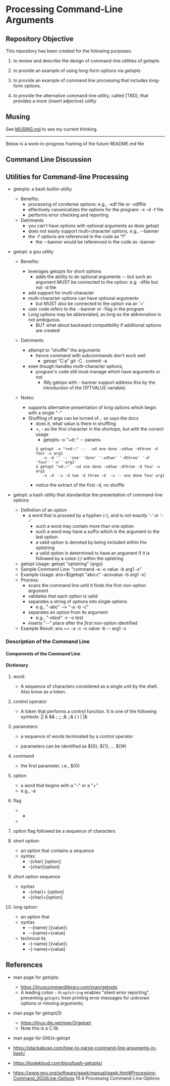# Processing Command-Line Arguments

## Repository Objective

This repository has been created for the following purposes:

  1. to review and describe the design of command-line utilities of _getopts_.

  2. to provide an example of using long-form options via _getopts_ 

  1. to provide an example of command line processing that includes long-form options.

  3. to provide the alternative command-line utility, called {TBD}, that provides a more {insert adjective} utility


## Musing
  See [MUSING.md](MUSING.md) to see my current thinking.

---

Below is a work-in-progress framing of the future README.md file



## Command Line Discussion


## Utilities for Command-line Processing

  * getopts: a bash builtin utility
    * Benefits:
      - processing of condense options: e.g., -xdf file or -xdffile
      - effectively canonicalizes the options for the program: -x -d -f file
      - performs error checking and reporting
    * Detriments
      - you can't have options with optional arguments as does getopt
      - does not easily support multi-character options, e.g., --banner
      - the -f options are referenced in the code as "f"
        - the --banner would be referenced in the code as -banner


   * getopt: a gnu utility
      - Benefits:
        - leverages getopts for short options
          - adds the ability to do optional arguments -- but such an argument MUST be connected to the option:  e.g. -dfile but not -d file
        - add support for multi-character 
        - multi-character options can have optional arguments
          - but MUST also be connected to the option via an '='
        - user code refers to the --banner or -flag in the program
        - Long options may be abbreviated, as long as the abbreviation is not ambiguous.
          - BUT what about backward compatibility if additional options are created

      - Detriments
        - attempt to "shuffle" the arguments
          - hence command with subcommands don't work well
            - getopt "C:a" git -C . commit -a
        - even though handles multi-character options,
          * program's code still must manage which have arguments or not
            - (My getops with --banner support address this by the introduction of the OPTVALUE variable)

       - Notes:
         * supports alternative presentation of long options which begin with a single "-"
         * Shuffling of args can be turned of... so says the docs
           - does it, what value is there in shuffling
           - +, - as the first character in the shortops, but with the correct usage
             - getopts -o "+d::" -- params
             ```
             $ getopt -o "+xd::" --  -xd one done -xdtwo -dthree -d four -x arg1
                -x -d '' -- 'one' 'done' '-xdtwo' '-dthree' '-d' 'four' '-x' 'arg1'
             $ getopt "xd::"  -xd one done -xdtwo -dthree -d four -x arg1
                -x -d  -x -d two -d three -d  -x -- one done four arg1
             ```
           - notice the extract of the first -d, no shuffle


  * getopt: a bash utility that standardize the presentation of command-line options
    * Definition of an option
      - a word that is proceed by a hyphen (-), and is not exactly '-' or '--'
        * such a word may contain more than one option
        * such a word may have a suffix which is the argument to the last option
        * a valid option is denoted by being included within the optstring
        * a valid option is determined to have an argument if it is followed by a colon (:) within the optstring
    * getopt Usage:         getopt "optstring" {args}
    * Sample Command Line:  "command -a -o value -b arg1 -x"
    * Example Usage:        ans=$(getopt "abo:c" -acovalue -b arg1 -x)
    * Process:
      - scans the command line until it finds the first non-option argument
      - validates that each option is valid
      - separates a string of options into single options
        * e.g., "-abc" --> "-a -b -c"
      - separates an option from its argument
         * e.g., "-otest" -> -o test
      - inserts "--" place after the _first_ non-option identified
    * Example Result:       ans == -a -c -o value -b -- arg1 -x



### Description of the Command Line

#### Components of the Command Line


#### Dictionary
  1. word:
     - A sequence of characters considered as a single unit by the shell.  Also know as a token.

  1. control operator
     - A token that performs a control function.  It is one of the following symbols:
              || & && ; ;; ;& ;;& ( ) | |& <newline>

  1. parameters:
     - a sequence of words terminated by a control operator 

     - parameters can be identified as ${0}, ${1}, ... ${!#}

  1. command
     - the first parameter, i.e., ${0}

  1. option
     - a word that begins with a "-" or a "+"
     - e.g.,  -a

  1. flag
     * -
     * 
  1. option
     flag followed be a sequence of characters

  1. short option:
     - an option that contains a sequence 
     - syntax:
       *  -{char} [option]
       *  -{char}[option]

  1. short option sequence
     - syntax
       *  -{char}+ [option]
       * -{char}+[option]

  1. long option:
     - an option that 
     - syntax
       * --{name} [{value}]
       * --{name}={value}
     - technical its
       * -{-name} [{value}]
       * -{-name}={value}

## References

  * man page for getopts:
    - https://linuxcommandlibrary.com/man/getopts
    -  A leading colon `:` in `optstring` enables "silent error reporting", preventing `getopts` from printing error messages for unknown options or missing arguments; 
  * man page for getopt(3)
    - https://linux.die.net/man/3/getopt
    * Note this is a C lib
 
   * man page for GNUs-getopt

   * https://stackabuse.com/how-to-parse-command-line-arguments-in-bash/

   * https://kodekloud.com/blog/bash-getopts/

   * https://www.gnu.org/software/gawk/manual/gawk.html#Processing-Command_002dLine-Options
   10.4 Processing Command-Line Options